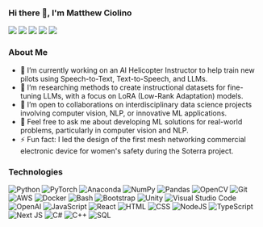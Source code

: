 ### Hi there 👋, I'm Matthew Ciolino
[![](https://img.shields.io/badge/💼Portfolio-6DA55F?&style=for-the-badge)](https://www.matthewciolino.com/)
[![](https://img.shields.io/badge/📄resume-gray?&style=for-the-badge)](https://www.matthewciolino.com/assets/docs/Matthew_Ciolino_Resume.pdf)
[![](https://img.shields.io/badge/linkedin-%230077B5.svg?&style=for-the-badge&logo=linkedin&logoColor=white)](https://www.linkedin.com/in/mrciolino/)
[![](https://img.shields.io/badge/email-D14836?style=for-the-badge&logo=gmail&logoColor=white)](mailto:matthew@matthewciolino.com)
[![](https://img.shields.io/badge/arXiv-282424?style=for-the-badge&logo=arxiv&logoColor=white)](https://arxiv.org/a/ciolino_m_1.html)

### About Me  
- 🔭 I’m currently working on an AI Helicopter Instructor to help train new pilots using Speech-to-Text, Text-to-Speech, and LLMs.  
- 🌱 I’m researching methods to create instructional datasets for fine-tuning LLMs, with a focus on LoRA (Low-Rank Adaptation) models.  
- 👯 I’m open to collaborations on interdisciplinary data science projects involving computer vision, NLP, or innovative ML applications.  
- 💬 Feel free to ask me about developing ML solutions for real-world problems, particularly in computer vision and NLP.  
- ⚡ Fun fact: I led the design of the first mesh networking commercial electronic device for women's safety during the Soterra project.  

### Technologies
![Python](https://img.shields.io/badge/python-3670A0?style=for-the-badge&logo=python&logoColor=ffdd54)
![PyTorch](https://img.shields.io/badge/pytorch-EE4C2C.svg?style=for-the-badge&logo=pytorch&logoColor=white)
![Anaconda](https://img.shields.io/badge/anaconda-44A833.svg?style=for-the-badge&logo=anaconda&logoColor=white)
![NumPy](https://img.shields.io/badge/numpy-013243.svg?style=for-the-badge&logo=numpy&logoColor=white)
![Pandas](https://img.shields.io/badge/pandas-150458.svg?style=for-the-badge&logo=pandas&logoColor=white)
![OpenCV](https://img.shields.io/badge/opencv-5C3EE8.svg?style=for-the-badge&logo=opencv&logoColor=white)
![Git](https://img.shields.io/badge/git-%23F05033.svg?style=for-the-badge&logo=git&logoColor=white)
![AWS](https://img.shields.io/badge/AWS-%23FF9900.svg?style=for-the-badge&logo=amazon-aws&logoColor=white)
![Docker](https://img.shields.io/badge/docker-%230db7ed.svg?style=for-the-badge&logo=docker&logoColor=white)
![Bash](https://img.shields.io/badge/bash-4EAA25.svg?style=for-the-badge&logo=gnubash&logoColor=white)
![Bootstrap](https://img.shields.io/badge/bootstrap-7952B3.svg?style=for-the-badge&logo=bootstrap&logoColor=white)
![Unity](https://img.shields.io/badge/unity-FFFFFF.svg?style=for-the-badge&logo=unity&logoColor=black)
![Visual Studio Code](https://img.shields.io/badge/VSCode-007ACC.svg?style=for-the-badge&logo=visualstudiocode&logoColor=white)
![OpenAI](https://img.shields.io/badge/openai-75a99c.svg?style=for-the-badge&logo=openai&logoColor=white)
![JavaScript](https://img.shields.io/badge/javascript-%23323330.svg?style=for-the-badge&logo=javascript&logoColor=%23F7DF1E)
![React](https://img.shields.io/badge/react-61DAFB.svg?style=for-the-badge&logo=react&logoColor=white)
![HTML](https://img.shields.io/badge/html5-%23E34F26.svg?style=for-the-badge&logo=html5&logoColor=white)
![CSS](https://img.shields.io/badge/css3-%231572B6.svg?style=for-the-badge&logo=css3&logoColor=white)
![NodeJS](https://img.shields.io/badge/node.js-6DA55F?style=for-the-badge&logo=node.js&logoColor=white)
![TypeScript](https://img.shields.io/badge/typescript-%23007ACC.svg?style=for-the-badge&logo=typescript&logoColor=white)
![Next JS](https://img.shields.io/badge/Next-black?style=for-the-badge&logo=next.js&logoColor=white)
![C#](https://img.shields.io/badge/csharp-8068d8.svg?style=for-the-badge&logo=csharp&logoColor=white)
![C++](https://img.shields.io/badge/c++-%2300599C.svg?style=for-the-badge&logo=c&logoColor=white)
![SQL](https://img.shields.io/badge/mysql-%2300f.svg?style=for-the-badge&logo=mysql&logoColor=white)
